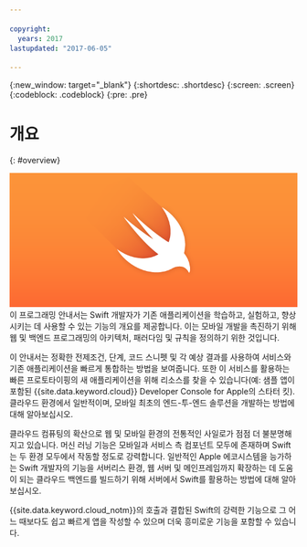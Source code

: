 ```yaml
---

copyright:
  years: 2017
lastupdated: "2017-06-05"

---
```

{:new_window: target="_blank"}
{:shortdesc: .shortdesc}
{:screen: .screen}
{:codeblock: .codeblock}
{:pre: .pre}

# 개요
{: #overview}

![IBM Cloud](images/Swift_graphic.png)
<br>
이 프로그래밍 안내서는 Swift 개발자가 기존 애플리케이션을 학습하고, 실험하고, 향상시키는 데 사용할 수 있는 기능의 개요를 제공합니다. 이는 모바일 개발을 촉진하기 위해 웹 및 백엔드 프로그래밍의 아키텍처, 패러다임 및 규칙을 정의하기 위한 것입니다.

이 안내서는 정확한 전제조건, 단계, 코드 스니펫 및 각 예상 결과를 사용하여 서비스와 기존 애플리케이션을 빠르게 통합하는 방법을 보여줍니다. 또한 이 서비스를 활용하는 빠른 프로토타이핑의 새 애플리케이션을 위해 리소스를 찾을 수 있습니다(예: 샘플 앱이 포함된 {{site.data.keyword.cloud}} Developer Console for Apple의 스타터 킷). 클라우드 환경에서 일반적이며, 모바일 최초의 엔드-투-엔드 솔루션을 개발하는 방법에 대해 알아보십시오. 

클라우드 컴퓨팅의 확산으로 웹 및 모바일 환경의 전통적인 사일로가 점점 더 불분명해지고 있습니다. 머신 러닝 기능은 모바일과 서비스 측 컴포넌트 모두에 존재하며 Swift는 두 환경 모두에서 작동할 정도로 강력합니다. 일반적인 Apple 에코시스템을 능가하는 Swift 개발자의 기능을 서버리스 환경, 웹 서버 및 메인프레임까지 확장하는 데 도움이 되는 클라우드 백엔드를 빌드하기 위해 서버에서 Swift를 활용하는 방법에 대해 알아보십시오.

{{site.data.keyword.cloud_notm}}의 호출과 결합된 Swift의 강력한 기능으로 그 어느 때보다도 쉽고 빠르게 앱을 작성할 수 있으며 더욱 흥미로운 기능을 포함할 수 있습니다. 
